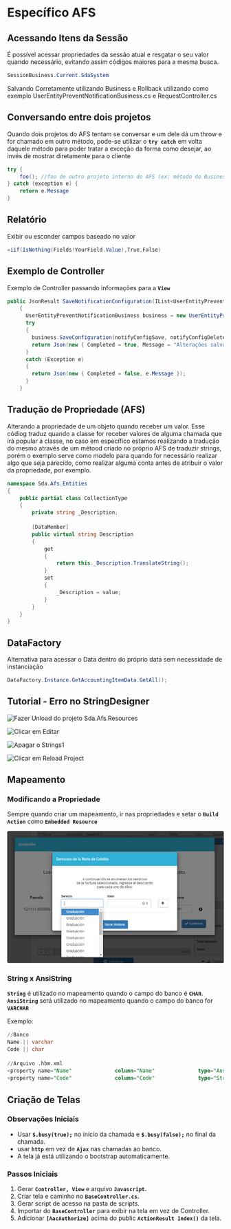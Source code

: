 # Específico AFS

## Acessando Itens da Sessão

É possível acessar propriedades da sessão atual e resgatar o seu valor quando necessário, evitando assim códigos maiores para a mesma busca.

```csharp
SessionBusiness.Current.SdaSystem
```

Salvando Corretamente utilizando Business e Rollback utilizando como exemplo UserEntityPreventNotificationBusiness.cs e RequestController.cs

## Conversando entre dois projetos

Quando dois projetos do AFS tentam se conversar e um dele dá um throw e for chamado em outro método, pode-se utilizar o **`try catch`** em volta daquele método para poder tratar a exceção da forma como desejar, ao invés de mostrar diretamente para o cliente

```csharp
try {
	foo(); //foo de outro projeto interno do AFS (ex: método do Business sendo chamado no Controller), aonde o tratamento de erros pode dar algum conflito
} catch (exception e) {
	return e.Message
}
```

## Relatório

Exibir ou esconder campos baseado no valor

```csharp
=iif(IsNothing(Fields!YourField.Value),True,False)
```

## **Exemplo de Controller**

Exemplo de Controller passando informações para a **`View`**

```csharp
public JsonResult SaveNotificationConfiguration(IList<UserEntityPreventNotification> notifyConfigSave, IList<UserEntityPreventNotification> notifyConfigDelete)
    {
      UserEntityPreventNotificationBusiness business = new UserEntityPreventNotificationBusiness();
      try
      {
        business.SaveConfiguration(notifyConfigSave, notifyConfigDelete);
        return Json(new { Completed = true, Message = "Alterações salvadas com sucesso" });
      }
      catch (Exception e)
      {
        return Json(new { Completed = false, e.Message });
      }
    }
```

## Tradução de Propriedade \(AFS\)

Alterando a propriedade de um objeto quando receber um valor. Esse códiog traduz quando a classe for receber valores de alguma chamada que irá popular a classe, no caso em específico estamos realizando a tradução do mesmo através de um métood criado no próprio AFS de traduzir strings, porém o exemplo serve como modelo para quando for necessário realizar algo que seja parecido, como realizar alguma conta antes de atribuir o valor da propriedade, por exemplo.

```csharp
namespace Sda.Afs.Entities
{
    public partial class CollectionType
    {
        private string _Description;

        [DataMember]
        public virtual string Description
        {
            get
            {
                return this._Description.TranslateString();
            }
            set
            {
                _Description = value;
            }
        }
    }
}
```

## DataFactory

Alternativa para acessar o Data dentro do próprio data sem necessidade de  instanciação

```csharp
DataFactory.Instance.GetAccountingItemData.GetAll();
```

## Tutorial - Erro no StringDesigner

![Fazer Unload do projeto Sda.Afs.Resources](https://s3.amazonaws.com/notejoy/note_images/348040.1.Image%202019-06-10%20at%2014.39.13.png)

![Clicar em Editar](https://s3.amazonaws.com/notejoy/note_images/348040.1.Image%202019-06-10%20at%2014.40.06.png)

![Apagar o Strings1](https://s3.amazonaws.com/notejoy/note_images/348040.1.Image%202019-06-10%20at%2014.40.42.png)

![Clicar em Reload Project](https://s3.amazonaws.com/notejoy/note_images/348040.1.Image%202019-06-10%20at%2014.41.38.png)

## Mapeamento

### Modificando a Propriedade

Sempre quando criar um mapeamento, ir nas propriedades e setar o **`Build Action`** como **`Embedded Resource`**

![](../.gitbook/assets/image%20%2819%29.png)

### String x AnsiString

**`String`** é utilizado no mapeamento quando o campo do banco é **`CHAR`**.  
**`AnsiString`** será utilizado no mapeamento quando o campo do banco for **`VARCHAR`**  
  
Exemplo:

```sql
//Banco
Name || varchar
Code || char

//Arquivo .hbm.xml
<property name="Name"              column="Name"              type="AnsiString" />
<property name="Code"              column="Code"              type="String" />
```

## Criação de Telas

### Observações Iniciais

* Usar **`$.busy(true);`** no início da chamada e **`$.busy(false);`** no final da chamada.
* usar **`http`** em vez de **`Ajax`** nas chamadas ao banco.
* A tela já está utilizando o bootstrap automaticamente.

### **Passos Iniciais**

1. Gerar **`Controller, View`** e arquivo **`Javascript`.**
2. Criar tela e caminho no **`BaseController.cs`.**
3. Gerar script de acesso na pasta de scripts.
4. Importar do **`BaseController`** para exibir na tela em vez de Controller.
5. Adicionar **`[AacAuthorize]`** acima do public **`ActionResult Index()`** da tela.

